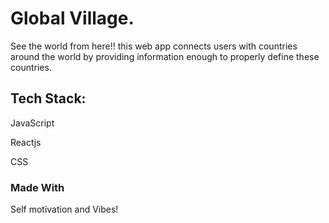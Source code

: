 # Global Village. 

See the world from here!! this web app connects users with countries around the world by providing information enough to properly define these countries.

## Tech Stack:

JavaScript

Reactjs

CSS

### Made With

Self motivation and Vibes!